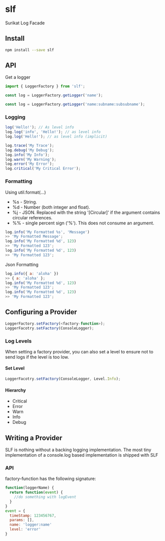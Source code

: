 # slf

Surikat Log Facade

## Install

```bash
npm install --save slf
```

## API

Get a logger

```javascript
import { LoggerFactory } from 'slf';

const log = LoggerFactory.getLogger('name');

const log = LoggerFactory.getLogger('name:subname:subsubname');
```

### Logging

```javascript
log('Hello!'); // As level info
log.log('info', 'Hello!'); // as level info
log.log('Hello!'); // as level info (implicit)

log.trace('My Trace');
log.debug('My Debug');
log.info('My Info');
log.warn('My Warning');
log.error('My Error');
log.critical('My Critical Error');
```

### Formatting

Using util.format(...)

- %s - String.
- %d - Number (both integer and float).
- %j - JSON. Replaced with the string '[Circular]' if the argument contains circular references.
- %% - single percent sign ('%'). This does not consume an argument.

```javascript
log.info('My Formatted %s', 'Message')
>> 'My Formatted Message';
log.info('My Formatted %d', 123)
>> 'My Formatted 123';
log.info('My Formatted %d', 123)
>> 'My Formatted 123';
```

Json Formatting

```javascript
log.info({ a: 'aloha' })
>> { a: 'aloha' };
log.info('My Formatted %d', 123)
>> 'My Formatted 123';
log.info('My Formatted %d', 123)
>> 'My Formatted 123';
```

## Configuring a Provider

```javascript
LoggerFactory.setFactory(<factory-function>);
LoggerFacotry.setFactory(ConsoleLogger);
```

### Log Levels

When setting a factory provider, you can also set a level to ensure not to send logs if the level is too low.
#### Set Level

```javascript
LoggerFacotry.setFactory(ConsoleLogger, Level.Info);
```

#### Hierarchy

- Critical
- Error
- Warn
- Info
- Debug

## Writing a Provider

SLF is nothing without a backing logging implementation.
The most tiny implementation of a console.log based implementation is shipped with SLF

### API

factory-function has the following signature:

```javascript
function(loggerName) {
  return function(event) {
    //do something with logEvent
  }
}
event = {
  timeStamp: 123456767,
  params: [],
  name: 'logger:name'
  level: 'error'
}
```
